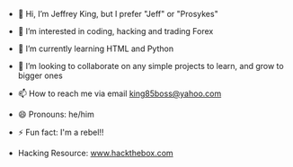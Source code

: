 - 👋 Hi, I’m Jeffrey King, but I prefer "Jeff" or "Prosykes"
- 👀 I’m interested in coding, hacking and trading Forex
- 🌱 I’m currently learning HTML and Python
- 💞️ I’m looking to collaborate on any simple projects to learn, and grow to bigger ones
- 📫 How to reach me via email king85boss@yahoo.com
- 😄 Pronouns: he/him
- ⚡ Fun fact: I'm a rebel!!

- Hacking Resource: www.hackthebox.com

<!---
Prosykes/Introduction is a ✨ special ✨ repository because its `README.md` (this file) appears on your GitHub profile.
You can click the Preview link to take a look at your changes.
--->
